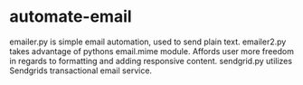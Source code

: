 # automate-email
emailer.py is simple email automation, used to send plain text.
emailer2.py takes advantage of pythons email.mime module. Affords user more freedom in regards to formatting and adding responsive content. 
sendgrid.py utilizes Sendgrids transactional email service.  
